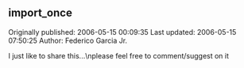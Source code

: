 ## import_once

Originally published: 2006-05-15 00:09:35
Last updated: 2006-05-15 07:50:25
Author: Federico Garcia Jr.

I just like to share this...\nplease feel free to comment/suggest on it
